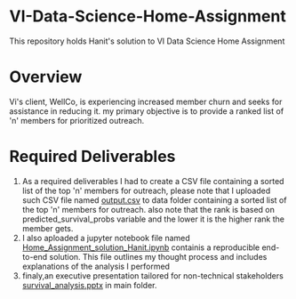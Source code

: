 # VI-Data-Science-Home-Assignment
This repository holds Hanit's solution to VI Data Science Home Assignment


# Overview
Vi's client, WellCo, is experiencing increased member churn and seeks for assistance in reducing it. my primary objective is to provide a ranked list of 'n' members for prioritized outreach.

# Required Deliverables
1. As a required deliverables I had to create a CSV file containing a sorted list of the top 'n' members for outreach, please note that I uploaded such CSV file named [output.csv](data/output.csv) to data folder containing a sorted list of the top 'n' members for outreach. also note that the rank is based on predicted_survival_probs variable and the lower it is the higher rank the member gets.
2. I also aploaded a jupyter notebook file named [Home_Assignment_solution_Hanit.ipynb](Home_Assignment_solution_Hanit.ipynb) containis a reproducible end-to-end solution. This file outlines my thought process and includes explanations of the analysis I performed
3. finaly,an executive presentation tailored for non-technical stakeholders [survival_analysis.pptx](survival_analysis.pptx) in main folder.
